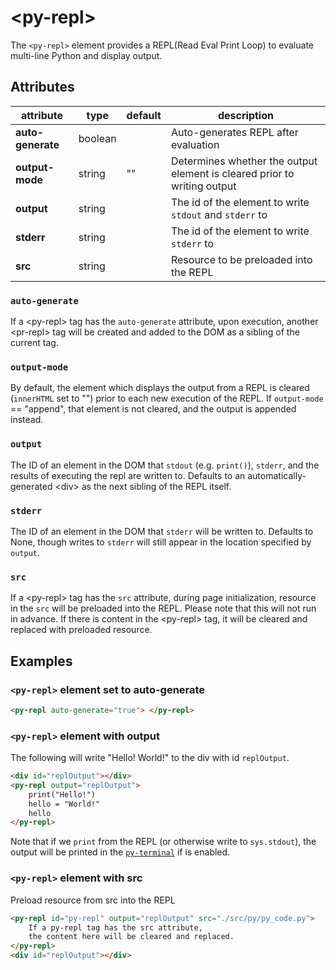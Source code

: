 # &lt;py-repl&gt;

The `<py-repl>` element provides a REPL(Read Eval Print Loop) to evaluate multi-line Python and display output.

## Attributes

| attribute         | type    | default | description                          |
|-------------------|---------|---------|--------------------------------------|
| **auto-generate** | boolean |         | Auto-generates REPL after evaluation |
| **output-mode**   | string  | ""      | Determines whether the output element is cleared prior to writing output |
| **output**        | string  |         | The id of the element to write `stdout` and `stderr` to     |
| **stderr**        | string  |         | The id of the element to write `stderr` to |
| **src**           | string  |         | Resource to be preloaded into the REPL |


### `auto-generate`
If a \<py-repl\> tag has the `auto-generate` attribute, upon execution, another \<pr-repl\> tag will be created and added to the DOM as a sibling of the current tag.

### `output-mode`
By default, the element which displays the output from a REPL is cleared (`innerHTML` set to "") prior to each new execution of the REPL. If `output-mode` == "append", that element is not cleared, and the output is appended instead.

### `output`
The ID of an element in the DOM that `stdout` (e.g. `print()`), `stderr`, and the results of executing the repl are written to. Defaults to an automatically-generated \<div\> as the next sibling of the REPL itself.

### `stderr`
The ID of an element in the DOM that `stderr` will be written to. Defaults to None, though writes to `stderr` will still appear in the location specified by `output`.

### `src`
If a \<py-repl\> tag has the `src` attribute, during page initialization, resource in the `src` will be preloaded into the REPL. Please note that this will not run in advance. If there is content in the \<py-repl\> tag, it will be cleared and replaced with preloaded resource.

## Examples

### `<py-repl>` element set to auto-generate

```html
<py-repl auto-generate="true"> </py-repl>
```

### `<py-repl>` element with output

The following will write "Hello! World!" to the div with id `replOutput`.

```html
<div id="replOutput"></div>
<py-repl output="replOutput">
    print("Hello!")
    hello = "World!"
    hello
</py-repl>
```

Note that if we `print` from the REPL (or otherwise write to `sys.stdout`), the output will be printed in the [`py-terminal`](../plugins/py-terminal.md) if is enabled.

### `<py-repl>` element with src
Preload resource from src into the REPL
```html
<py-repl id="py-repl" output="replOutput" src="./src/py/py_code.py">
    If a py-repl tag has the src attribute,
    the content here will be cleared and replaced.
</py-repl>
<div id="replOutput"></div>
```